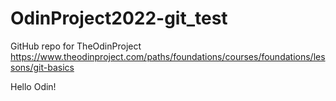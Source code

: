 # OdinProject2022-git_test
GitHub repo for TheOdinProject https://www.theodinproject.com/paths/foundations/courses/foundations/lessons/git-basics

Hello Odin!